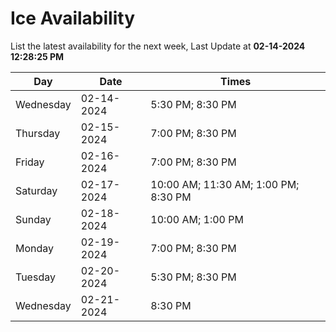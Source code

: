 # Ice Availability

List the latest availability for the next week, Last Update at **02-14-2024 12:28:25 PM**

| Day         | Date        | Times       |
| ----------- | ----------- | ----------- |
|Wednesday|02-14-2024|5:30 PM; 8:30 PM|
|Thursday|02-15-2024|7:00 PM; 8:30 PM|
|Friday|02-16-2024|7:00 PM; 8:30 PM|
|Saturday|02-17-2024|10:00 AM; 11:30 AM; 1:00 PM; 8:30 PM|
|Sunday|02-18-2024|10:00 AM; 1:00 PM|
|Monday|02-19-2024|7:00 PM; 8:30 PM|
|Tuesday|02-20-2024|5:30 PM; 8:30 PM|
|Wednesday|02-21-2024|8:30 PM|
